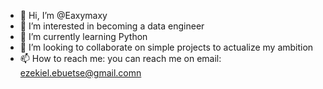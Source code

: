 - 👋 Hi, I’m @Eaxymaxy
- 👀 I’m interested in becoming a data engineer
- 🌱 I’m currently learning Python
- 💞️ I’m looking to collaborate on simple projects to actualize my ambition
- 📫 How to reach me:  you can reach me on email: ezekiel.ebuetse@gmail.comn

<!---
Eaxymaxy/Eaxymaxy is a ✨ special ✨ repository because its `README.md` (this file) appears on your GitHub profile.
You can click the Preview link to take a look at your changes.
--->
